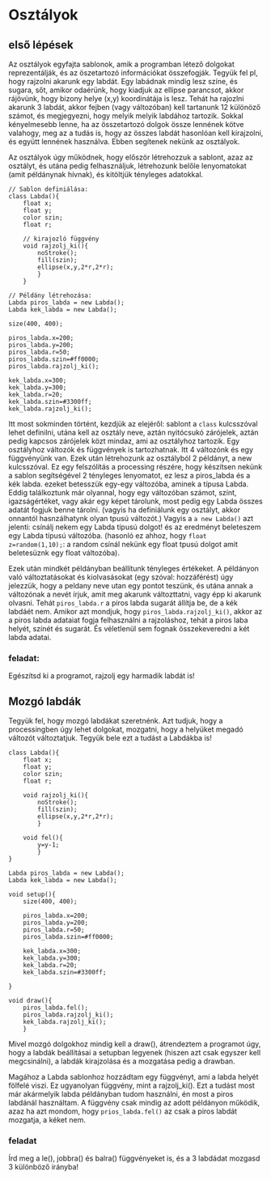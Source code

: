 # Osztályok

## első lépések
Az osztályok egyfajta sablonok, amik a programban létező dolgokat reprezentálják, és az öszetartozó információkat összefogják.  Tegyük fel pl, hogy rajzolni akarunk egy labdát. Egy labádnak mindig lesz színe, és sugara, sőt, amikor odaérünk, hogy kiadjuk az ellipse parancsot, akkor rájövünk, hogy bizony helye (x,y) koordinátája is lesz. Tehát ha rajozlni akarunk 3 labdát, akkor fejben (vagy változóban) kell tartanunk 12 különöző számot, és megjegyezni, hogy melyik melyik labdához tartozik. Sokkal kényelmesebb lenne, ha az összetartozó dolgok össze lennének kötve valahogy, meg az a tudás is, hogy az összes labdát hasonlóan kell kirajzolni, és együtt lennének használva. Ebben segítenek nekünk az osztályok. 

Az osztályok úgy működnek, hogy először létrehozzuk a sablont, azaz az osztályt, és utána pedig felhasználjuk, létrehozunk belőle lenyomatokat (amit példánynak hívnak), és kitöltjük tényleges adatokkal. 

```
// Sablon definiálása:
class Labda(){
    float x;
    float y;
    color szin;
    float r;
    
    // kirajozló függvény
    void rajzolj_ki(){
        noStroke();
        fill(szin);
        ellipse(x,y,2*r,2*r);
        }
    }

// Példány létrehozása:
Labda piros_labda = new Labda();
Labda kek_labda = new Labda();

size(400, 400);

piros_labda.x=200;
piros_labda.y=200;
piros_labda.r=50;
piros_labda.szin=#ff0000;
piros_labda.rajzolj_ki();

kek_labda.x=300;
kek_labda.y=300;
kek_labda.r=20;
kek_labda.szin=#3300ff;
kek_labda.rajzolj_ki();
```

Itt most sokminden történt, kezdjük az elejéről: sablont a `class` kulcsszóval lehet definilni, utána kell az osztály neve, aztán nyitócsukó zárójelek, aztán pedig kapcsos zárójelek közt mindaz, ami az osztályhoz tartozik. Egy osztályhoz változók és függvények is tartozhatnak. Itt 4 változónk és egy függvényünk van. 
Ezek után létrehozunk az osztályból 2 példányt, a new kulcsszóval. Ez egy felszólítás a processing részére, hogy készítsen nekünk a sablon segítségével 2 tényleges lenyomatot, ez lesz a piros_labda  és a kék labda. ezeket betesszük egy-egy változóba, aminek a típusa Labda. Eddig találkoztunk már olyannal, hogy egy változóban számot, színt, igazságértéket, vagy akár egy képet tárolunk, most pedig egy Labda összes adatát fogjuk benne tárolni. (vagyis ha definiálunk egy osztályt, akkor onnantól hasnzálhatynk olyan tpusú változót.) Vagyis a `a new Labda()` azt jelenti: csínálj nekem egy Labda típusú dolgot! és az eredményt beleteszem egy Labda típusú változóba. (hasonló ez ahhoz, hogy `float z=random(1,10);`: a random csínál nekünk egy float tpusú dolgot amit beletesüznk egy float változóba). 


Ezek után mindkét példányban beállítunk tényleges értékeket. A példányon való változtatásokat és kiolvasásokat (egy szóval: hozzáférést) úgy jelezzük, hogy a peldany neve utan egy pontot teszünk, és utána annak a változónak a nevét írjuk, amit meg akarunk változttatni, vagy épp ki akarunk olvasni. Tehát `piros_labda.r` a piros labda sugarát állítja be, de a kék labdáét nem. Amikor azt mondjuk, hogy `piros_labda.rajzolj_ki()`, akkor az a piros labda adataiat fogja felhasználni a rajzoláshoz, tehát a piros laba helyét, színét és sugarát. És véletlenül sem fognak összekeveredni a két labda adatai. 

### feladat:
Egészítsd ki a programot, rajzolj egy harmadik labdát is!

## Mozgó labdák

Tegyük fel, hogy mozgó labdákat szeretnénk. Azt tudjuk, hogy a processingben úgy lehet dolgokat, mozgatni, hogy a helyüket megadó változót változtatjuk. Tegyük bele ezt a tudást a Labdákba is!

```
class Labda(){
    float x;
    float y;
    color szin;
    float r;
    
    void rajzolj_ki(){
        noStroke();
        fill(szin);
        ellipse(x,y,2*r,2*r);
        }

    void fel(){
        y=y-1;
        }
}

Labda piros_labda = new Labda();
Labda kek_labda = new Labda();

void setup(){
    size(400, 400);

    piros_labda.x=200;
    piros_labda.y=200;
    piros_labda.r=50;
    piros_labda.szin=#ff0000;

    kek_labda.x=300;
    kek_labda.y=300;
    kek_labda.r=20;
    kek_labda.szin=#3300ff;

}

void draw(){
    piros_labda.fel();
    piros_labda.rajzolj_ki();
    kek_labda.rajzolj_ki();
    }
```

Mivel mozgó dolgokhoz mindig kell a draw(), átrendeztem a programot úgy, hogy a labdák beállításai a setupban legyenek (hiszen azt csak egyszer kell megcsinálni), a labdák kirajzolása és a mozgatása pedig a drawban. 

Magához a Labda sablonhoz hozzádtam egy függvényt, ami a labda helyét fölfelé viszi. Ez ugyanolyan függvény, mint a rajzolj_ki(). Ezt a tudást most már akármelyik labda példányban tudom használni, én most a piros labdánál használtam. A függvény csak mindig az adott példányon működik, azaz ha azt mondom, hogy `prios_labda.fel()` az csak a piros labdát mozgatja, a kéket nem. 

### feladat
Írd meg a le(), jobbra() és balra() függvényeket is, és a 3 labdádat mozgasd 3 különböző irányba!
